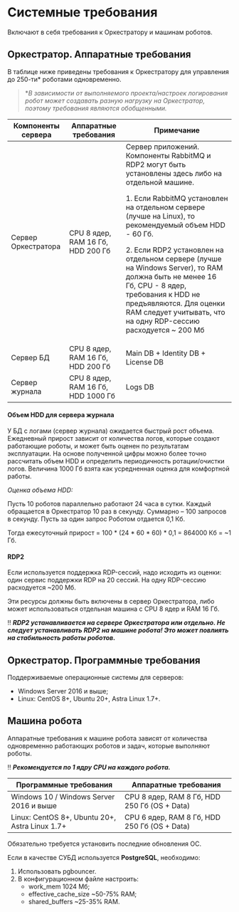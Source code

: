 # Системные требования

Включают в себя требования к Оркестратору и машинам роботов.

## Оркестратор. Аппаратные требования

В таблице ниже приведены требования к Оркестратору для управления до 250-ти\* роботами одновременно.

> \**В зависимости от выполняемого проекта/настроек логирования робот может создавать разную нагрузку на Оркестратор, поэтому требования являются обобщенными.*

| Компоненты сервера  | Аппаратные требования  | Примечание |
| ------------------- | ---------------------- | ---------- | 
| Сервер Оркестратора | CPU 8 ядер, RAM 16 Гб, HDD 200 Гб | Сервер приложений. Компоненты RabbitMQ и RDP2 могут быть установлены здесь либо на отдельной машине.<p> 1. Если RabbitMQ установлен на отдельном сервере (лучше на Linux), то рекомендуемый объем HDD - 60 Гб.</p><p>2. Если RDP2 установлен на отдельном сервере (лучше на Windows Server), то RAM должна быть не менее 16 Гб,  CPU - 8 ядер, требования к HDD не предъявляются. Для оценки RAM следует учитывать, что на одну RDP-сессию расходуется ~ 200 Мб </p> |
| Сервер БД | CPU 8 ядер, RAM 16 Гб, HDD 200 Гб  | Main DB  + Identity DB + License DB |
| Сервер журнала | CPU 8 ядер, RAM 16 Гб, HDD 1000 Гб | Logs DB |

#### Объем HDD для сервера журнала

У БД с логами (сервер журнала) ожидается быстрый рост объема. Ежедневный прирост зависит от количества логов, которые создают работающие роботы, и может быть оценен по результатам эксплуатации. На основе полученной цифры можно более точно рассчитать объем HDD и определить периодичность ротации/очистки логов. Величина 1000 Гб взята как усредненная оценка для комфортной работы.

*Оценка объема HDD:*

Пусть 10 роботов параллельно работают 24 часа в сутки. Каждый обращается в Оркестратор 10 раз в секунду. Суммарно – 100 запросов в секунду. Пусть за один запрос Роботом отдается 0,1 Кб. 

Тогда ежесуточный прирост = 100 \* (24 \* 60 \* 60) \* 0,1 = 864000 Кб = ~1 Гб.

#### RDP2

Если используется поддержка RDP-сессий, надо исходить из оценки: один сервис поддержки RDP на 20 сессий. На одну RDP-сессию расходуется ~200 Мб.

Эти ресурсы должны быть включены в сервер Оркестратора, либо может использоваться отдельная машина с CPU 8 ядер и RAM 16 Гб. 

:bangbang: ***RDP2 устанавливается на сервере Оркестратора или отдельно. Не следует устанавливать RDP2 на машине робота! Это может повлиять на стабильность работы роботов.***

## Оркестратор. Программные требования
Поддерживаемые операционные системы для серверов:
* Windows Server 2016 и выше;
* Linux: CentOS 8+, Ubuntu 20+, Astra Linux 1.7+.

## Машина робота

Аппаратные требования к машине робота зависят от количества одновременно работающих роботов и задач, которые выполняют роботы.

:bangbang: ***Рекомендуется по 1 ядру CPU на каждого робота.***

| Программные требования    |  Аппаратные требования  | 
| ------------------------- | ----------------------- | 
| Windows 10 / Windows Server 2016 и выше | CPU 8 ядер, RAM 8 Гб, HDD 250 Гб (OS + Data) | 
| Linux: CentOS 8+, Ubuntu 20+, Astra Linux 1.7+ | CPU 6 ядер, RAM 8 Гб, HDD 250 Гб (OS + Data) | 
 
Обязательно требуется установить последние обновления ОС.

Если в качестве СУБД используется **PostgreSQL**, необходимо:
1.	Использовать pgbouncer.
2.	В конфигурационном файле настроить:
    *	work_mem 1024 Мб;
    *	effective_cache_size ~50-75% RAM;
    *	shared_buffers ~25-35% RAM.


